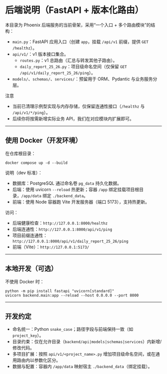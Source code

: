 # 后端说明（FastAPI + 版本化路由）

本目录为 Phoenix 后端服务的当前骨架，采用“一个入口 + 多个路由模块”的结构：

- `main.py`：FastAPI 应用入口（创建 `app`，挂载 `/api/v1` 前缀，提供 `GET /healthz`）。
- `api/v1/`：v1 版本接口集合。
  - `routes.py`：v1 总路由（汇总与转发其他子路由）。
  - `daily_report_25_26.py`：项目级命名空间（仅保留 `GET /api/v1/daily_report_25_26/ping`）。
- `models/`、`schemas/`、`services/`：预留用于 ORM、Pydantic 与业务服务分层。

注意
- 当前已清理示例型实现与内存存储，仅保留连通性接口（`/healthz` 与 `/api/v1/*/ping`）。
- 后续你将按需新增实际业务 API，我们在对应模块内扩展即可。

---

## 使用 Docker（开发环境）

在仓库根目录：
```
docker compose up -d --build
```

说明（dev 标准）：
- 数据库：PostgreSQL 通过命名卷 `pg_data` 持久化数据。
- 后端：使用 uvicorn `--reload` 热更新；容器 `/app` 绑定挂载项目根目录，`/app/data` 绑定 `./backend_data`。
- 前端：使用 Node 容器跑 Vite 开发服务器（端口 5173），支持热更新。

访问：
- 后端健康检查：`http://127.0.0.1:8000/healthz`
- 后端连通性：`http://127.0.0.1:8000/api/v1/ping`
- 项目前缀连通性：`http://127.0.0.1:8000/api/v1/daily_report_25_26/ping`
- 前端（Vite）：`http://127.0.0.1:5173/`

---

## 本地开发（可选）

不使用 Docker 时：
```
python -m pip install fastapi "uvicorn[standard]"
uvicorn backend.main:app --reload --host 0.0.0.0 --port 8000
```

---

## 开发约定
- 命名统一：Python `snake_case`；路径字段与前端保持一致（如 `project_key`）。
- 目录约束：仅在允许目录（`backend/api|models|schemas|services`）内新增/修改代码。
- 多项目扩展：按照 `api/v1/<project_name>.py` 增加项目级命名空间，或在通用路由内以参数化区分。
- 数据与配置：容器内 `/app/data` 映射宿主 `./backend_data`（绑定挂载）。
